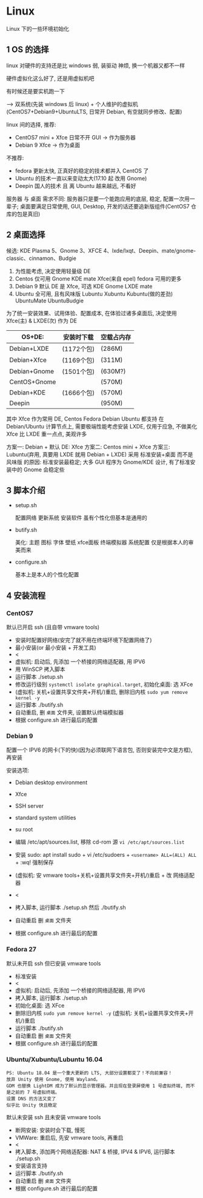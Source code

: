 # Linux

Linux 下的一些环境初始化

## 1 OS 的选择

linux 对硬件的支持还是比 windows 弱, 装驱动 神烦, 换一个机器又都不一样

硬件虚拟化这么好了, 还是用虚拟机吧

有时候还是要实机跑一下

--> 双系统(先装 windows 后 linux) + 个人维护的虚拟机(CentOS7+Debian9+UbuntuLTS, 日常开 Debian, 有空就同步修改、配置)

linux 间的选择, 推荐:

* CentOS7 mini + Xfce 日常不开 GUI -> 作为服务器
* Debian 9 Xfce                   -> 作为桌面

不推荐:

* fedora 更新太快, 正真好的稳定的技术都并入 CentOS 了
* Ubuntu 的技术一直以来变动太大(17.10 起 改用 Gnome)
* Deepin 国人的技术 且 离 Ubuntu 越来越远, 不看好

服务器 与 桌面 需求不同: 服务器只是要一个能跑应用的底层, 稳定, 配置一次用一辈子; 桌面要满足日常使用, GUI, Desktop, 开发的话还要追新版组件(CentOS7 仓库的包是真旧)

## 2 桌面选择

候选: KDE Plasma 5、Gnome 3、XFCE 4、lxde/lxqt、Deepin、mate/gnome-classic、cinnamon、Budgie

1. 为性能考虑, 决定使用轻量级 DE
1. Centos 仅可用 Gnome KDE mate Xfce(来自 epel) fedora 可用的更多
1. Debian 9 默认 DE 是 Xfce, 可选 KDE Gnome LXDE mate
1. Ubuntu 全可用, 且有风味版 Lubuntu Xubuntu Kubuntu(做的差劲) UbuntuMate UbuntuBudgie

为了统一安装效果、试用体验、配置成本, 在体验过诸多桌面后, 决定使用 Xfce(主) & LXDE(次) 作为 DE

| OS+DE:       | 安装时下载 | 空载占内存 |
| --- | --- | --- |
| Debian+LXDE  | (1172个包) | (286M) |
| Debian+Xfce  | (1169个包) | (311M) |
| Debian+Gnome | (1501个包) | (630M?) |
| CentOS+Gnome |           | (570M) |
| Debian+KDE   | (1666个包) | (570M) |
| Deepin       |           | (950M) |

其中 Xfce 作为常用 DE, Centos Fedora Debian Ubuntu 都支持
在 Debian/Ubuntu 计算节点上, 需要极端性能考虑安装 LXDE, 仅用于应急, 不做美化
Xfce 比 LXDE 重一点点, 美观许多

方案一: Debian + 默认 DE: Xfce
方案二: Centos mini + Xfce
方案三: Lubuntu(弃用, 真要用 LXDE 就用 Debian + LXDE)
采用 标准安装+桌面 而不是 风味版 的原因: 标准安装最稳定; 大多 GUI 程序为 Gnome/KDE 设计, 有了标准安装中的 Gnome 会稳定些

## 3 脚本介绍

* setup.sh

    配置网络 更新系统 安装软件 虽有个性化但基本是通用的

* butify.sh

    美化: 主题 图标 字体 壁纸 xfce面板 终端模拟器 系统配置 仅是根据本人的审美而来

* configure.sh

    基本上是本人的个性化配置

## 4 安装流程

### CentOS7

默认已开启 ssh (且自带 vmware tools)

* 安装时配置好网络(安完了就不用在终端环境下配置网络了)
* 最小安装(or 最小安装 + 开发工具)
* <
* 虚拟机: 启动后, 先添加 一个桥接的网络适配器, 用 IPV6
* 用 WinSCP 拷入脚本
* 运行脚本 ./setup.sh
* 修改运行级别 `systemctl isolate graphical.target`, 初始化桌面: 选 XFce
* (虚拟机: 关机+设置共享文件夹+开机/)重启, 删除旧内核 `sudo yum remove kernel -y`
* 运行脚本 ./butify.sh
* 自动重启, 删 `桌面` 文件夹, 设置默认终端模拟器
* 根据 configure.sh 进行最后的配置

### Debian 9

配置一个 IPV6 的网卡(下的快)(因为必须联网下语言包, 否则安装完中文是方框), 再安装

安装选项:

* Debian desktop environment
* Xfce
* SSH server
* standard system utilities

* su root
* 编辑 /etc/apt/sources.list, 移除 cd-rom 源 `vi /etc/apt/sources.list`
* 安装 sudo: apt install sudo + vi /etc/sudoers + `<username> ALL=(ALL) ALL` + :wq! 强制保存
* (虚拟机: 安 vmware tools+关机+设置共享文件夹+开机/)重启 + 改 网络适配器
* <
* 拷入脚本, 运行脚本 ./setup.sh 然后 ./butify.sh
* 自动重启 删 `桌面` 文件夹
* 根据 configure.sh 进行最后的配置

### Fedora 27

默认未开启 ssh 但已安装 vmware tools

* 标准安装
* <
* 虚拟机: 启动后, 先添加 一个桥接的网络适配器, 用 IPV6
* 拷入脚本, 运行脚本 ./setup.sh
* 初始化桌面: 选 XFce
* 删除旧内核 `sudo yum remove kernel -y` (虚拟机: 关机+设置共享文件夹+开机/)重启
* 运行脚本 ./butify.sh
* 自动重启 删 `桌面` 文件夹
* 根据 configure.sh 进行最后的配置

### Ubuntu/Xubuntu/Lubuntu 16.04

    PS: Ubuntu 18.04 是一个重大更新的 LTS, 大部分设置都变了！不向前兼容！
    放弃 Unity 使用 Gnome, 使用 Wayland。
    GDM 也替换 LightDM 成为了默认的显示管理器。并且现在登录屏使用 1 号虚拟终端, 而不是之前的 7 号虚拟终端。
    设置 DNS 的方法又变了
    似乎比 Unity 快且稳定

默认未安装 ssh 且未安装 vmware tools

* 断网安装: 安装时会下载, 慢死
* VMWare: 重启后, 先安 vmware tools, 再重启
* <
* 拷入脚本, 添加两个网络适配器: NAT & 桥接, IPV4 & IPV6, 运行脚本 ./setup.sh
* 安装语言支持
* 运行脚本 ./butify.sh
* 自动重启 删 `桌面` 文件夹
* 根据 configure.sh 进行最后的配置
